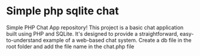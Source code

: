 
# Simple php sqlite chat
Simple PHP Chat App repository! This project is a basic chat application built using PHP and SQLite. It's designed to provide a straightforward, easy-to-understand example of a web-based chat system.
Create a db file in the root folder and add the file name in the chat.php file



